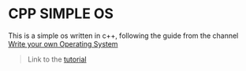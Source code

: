 # CPP SIMPLE OS

This is a simple os written in c++, following the guide from the channel [Write your own Operating System](https://www.youtube.com/@writeyourownoperatingsystem)

> Link to the [tutorial](https://www.youtube.com/playlist?list=PLHh55M_Kq4OApWScZyPl5HhgsTJS9MZ6M)
